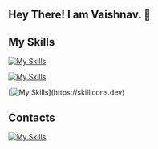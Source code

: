 ## Hey There! I am Vaishnav. :wave:

## My Skills
  [![My Skills](https://skillicons.dev/icons?i=html,css,js,react,node)](https://skillicons.dev)

  
  [![My Skills](https://skillicons.dev/icons?i=git,github,docker)](https://skillicons.dev)



  
  [![My Skills](https://skillicons.dev/icons?i=java,python,c,cpp,)](https://skillicons.dev)

 

## Contacts
  [![My Skills](https://skillicons.dev/icons?i=linkedin)](https://www.linkedin.com/in/vaishnav-wakchaure)
  
